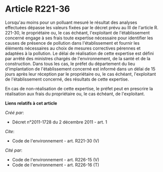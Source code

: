 # Article R221-36

Lorsqu'au moins pour un polluant mesuré le résultat des analyses effectuées dépasse les valeurs fixées par le décret prévu au
III de l'article R. 221-30, le propriétaire ou, le cas échéant, l'exploitant de l'établissement concerné engage à ses frais
toute expertise nécessaire pour identifier les causes de présence de pollution dans l'établissement et fournir les éléments
nécessaires au choix de mesures correctives pérennes et adaptées à la pollution. Le délai de réalisation de cette expertise
est défini par arrêté des ministres chargés de l'environnement, de la santé et de la construction. Dans tous les cas, le
préfet du département du lieu d'implantation de l'établissement concerné est informé dans un délai de 15 jours après leur
réception par le propriétaire ou, le cas échéant, l'exploitant de l'établissement concerné, des résultats de cette
expertise. 

En cas de non-réalisation de cette expertise, le préfet peut en prescrire la réalisation aux frais du propriétaire ou, le cas
échéant, de l'exploitant.

**Liens relatifs à cet article**

_Créé par_:

  - Décret n°2011-1728 du 2 décembre 2011 - art. 1

_Cite_:

  - Code de l'environnement - art. R221-30 (V)

_Cité par_:

  - Code de l'environnement - art. R226-15 (V)
  - Code de l'environnement - art. R226-16 (T)
